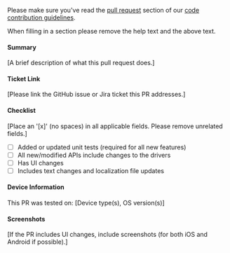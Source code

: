 Please make sure you've read the [pull request](http://docs.mattermost.com/developer/contribution-guide.html#preparing-a-pull-request) section of our [code contribution guidelines](http://docs.mattermost.com/developer/contribution-guide.html).

When filling in a section please remove the help text and the above text.

#### Summary
[A brief description of what this pull request does.]

#### Ticket Link
[Please link the GitHub issue or Jira ticket this PR addresses.]

#### Checklist
[Place an '[x]' (no spaces) in all applicable fields. Please remove unrelated fields.]
- [ ] Added or updated unit tests (required for all new features)
- [ ] All new/modified APIs include changes to the drivers
- [ ] Has UI changes
- [ ] Includes text changes and localization file updates

#### Device Information
This PR was tested on: [Device type(s), OS version(s)] 

#### Screenshots
[If the PR includes UI changes, include screenshots (for both iOS and Android if possible).]
